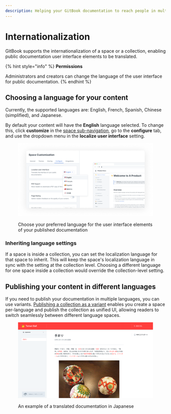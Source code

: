 ```yaml
---
description: Helping your GitBook documentation to reach people in multiple languages.
---
```


# Internationalization

GitBook supports the internationalization of a space or a collection, enabling public documentation user interface elements to be translated.

{% hint style="info" %}
**Permissions**

Administrators and creators can change the language of the user interface for public documentation.
{% endhint %}

## Choosing a language for your content

Currently, the supported languages are: English, French, Spanish, Chinese (simplified), and Japanese.

By default your content will have the **English** language selected. To change this, click **customize** in the [space sub-navigation](https://docs.gitbook.com/getting-started/overview#space-sub-navigation), go to the **configure** tab, and use the dropdown menu in the **localize user interface** setting.

<figure><img src="../.gitbook/assets/localize-user-interface.png" alt="A screenshot of the customize panel. The configure tab has been selected, and the dropdown for the localize user interface setting has been expanded. It shows 5 language options: English, French, Spanish, Chinese (simplified), and Japanese."><figcaption><p>Choose your preferred language for the user interface elements of your published documentation</p></figcaption></figure>

### Inheriting language settings

If a space is inside a collection, you can set the localization language for that space to inherit. This will keep the space's localization language in sync with the setting at the collection level. Choosing a different language for one space inside a collection would override the collection-level setting.

## Publishing your content in different languages

If you need to publish your documentation in multiple languages, you can use variants. [Publishing a collection as a variant](../getting-started/publishing/collection-publishing.md) enables you create a space per-language and publish the collection as unified UI, allowing readers to switch seamlessly between different language spaces.

<figure><img src="../.gitbook/assets/screenshot-2019-12-26-at-13.52.58.png" alt="A screenshot showing a GitBook space where the user interface has been customized to use the Japanese language."><figcaption><p>An example of a translated documentation in Japanese</p></figcaption></figure>
